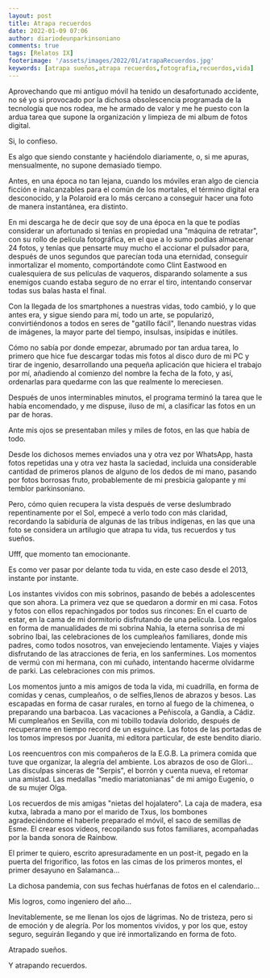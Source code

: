 ```yaml
---
layout: post
title: Atrapa recuerdos
date: 2022-01-09 07:06
author: diariodeunparkinsoniano
comments: true
tags: [Relatos IX]
footerimage: '/assets/images/2022/01/atrapaRecuerdos.jpg'
keywords: [atrapa sueños,atrapa recuerdos,fotografia,recuerdos,vida]
---
```



Aprovechando que mi antiguo móvil ha tenido un desafortunado accidente, no sé yo si provocado por la dichosa obsolescencia programada de la tecnología que nos rodea, me  he armado de valor  y me he puesto con la ardua tarea que supone la organización y limpieza de mi album de fotos digital.

Si, lo confieso.

Es algo que siendo constante y haciéndolo diariamente, o, si me apuras, mensualmente, no supone demasiado tiempo. 

Antes, en una época no tan lejana, cuando los móviles eran algo de ciencia ficción e inalcanzables para el común de los mortales, el término digital era desconocido, y la Polaroid era lo más cercano a conseguir hacer una foto de manera instantánea, era distinto.

En mi descarga he de decir que soy de una época en la que te podías considerar un afortunado si tenías en propiedad una "máquina de retratar", con su rollo de película fotográfica, en el que a lo sumo podías almacenar 24 fotos, y tenías que pensarte muy mucho el accionar el pulsador para, después de unos segundos que parecían toda una eternidad, conseguir inmortalizar el momento, comportándote como Clint Eastwood en cualesquiera de sus películas de vaqueros, disparando solamente a sus enemigos cuando estaba seguro de no errar el tiro, intentando conservar todas sus balas hasta el final.

Con la llegada de los smartphones a nuestras vidas, todo cambió, y lo que antes era, y sigue siendo para mí, todo un arte, se popularizó, convirtiéndonos a todos en seres de "gatillo fácil", llenando nuestras vidas de imágenes, la mayor parte del tiempo, insulsas, insípidas e inútiles.

Cómo no sabía por donde empezar, abrumado por tan ardua tarea, lo primero que hice fue descargar todas mis fotos al disco duro de mi PC y tirar de ingenio, desarrollando una pequeña aplicación que hiciera el trabajo por mí, añadiendo al comienzo del nombre la fecha de la foto, y así, ordenarlas para quedarme con las que realmente lo mereciesen.

Después de unos interminables minutos, el programa terminó la tarea que le había encomendado, y me dispuse, iluso de mí, a clasificar las fotos en un par de horas.

Ante mis ojos se presentaban miles y miles de fotos, en las que había de todo.

Desde los dichosos memes enviados una y otra vez por WhatsApp, hasta fotos repetidas una y otra vez hasta la saciedad, incluida una considerable cantidad de primeros planos de alguno de los dedos de mi mano, pasando por fotos borrosas fruto, probablemente de mi presbicia galopante y mi temblor parkinsoniano.

Pero, cómo quien recupera la vista después de verse deslumbrado repentinamente por el Sol, empecé a verlo todo con más claridad, recordando la sabiduría de algunas de las tribus indígenas, en las que una foto se considera un artilugio que atrapa tu vida, tus recuerdos y tus sueños.

Ufff, que momento tan emocionante.

Es como ver pasar por delante toda tu vida, en este caso desde el 2013, instante por instante.

Los instantes vividos con mis sobrinos, pasando de bebés a adolescentes que son ahora.
La primera vez que se quedaron a dormir en mi casa. Fotos y fotos con ellos repachingados por todos sus rincones: En el cuarto de estar, en la cama de mi dormitorio disfrutando de una película.
Los regalos en forma de manualidades de mi sobrina Nahia, la eterna sonrisa de mi sobrino Ibai, las celebraciones de los cumpleaños familiares, donde mis padres, como todos nosotros, van envejeciendo lentamente.
Viajes y viajes disfrutando de las atracciones de feria, en los sanfermines.
Los momentos de vermú con mi hermana, con mi cuñado, intentando hacerme olvidarme de parki.
Las celebraciones con mis primos.

Los momentos junto a mis amigos de toda la vida, mi cuadrilla, en forma de comidas y cenas, cumpleaños, o de selfies,llenos de abrazos y besos.
Las escapadas en forma de casar rurales, en torno al fuego de la chimenea, o preparando una barbacoa.
Las vacaciones a Peñiscola, a Gandía, a Cádiz. Mi cumpleaños en Sevilla, con mi tobillo todavía dolorido, después de recuperarme en tiempo record de un esguince.
Las fotos de las portadas de los tomos impresos por Juanita, mi editora particular, de este bendito diario.

Los reencuentros con mis compañeros de la E.G.B.
La primera comida que tuve que organizar, la alegría del ambiente.
Los abrazos de oso de Glori...
Las disculpas sinceras de "Serpis", el borrón y cuenta nueva, el retomar  una amistad.
Las medallas "medio mariatonianas" de mi amigo Eugenio, o de su mujer Olga.

Los recuerdos de mis amigas "nietas del hojalatero".
La caja de madera, esa kutxa, labrada a mano por el marido de Txus, los bombones agradeciéndome el haberle preparado el móvil, el saco de semillas de Esme.
El crear esos videos, recopilando sus fotos familiares, acompañadas por la banda sonora de Rainbow.

El primer te quiero, escrito apresuradamente en un post-it, pegado en la puerta del frigorífico, las fotos en las cimas de los primeros montes, el primer desayuno en Salamanca...

La dichosa pandemia, con sus fechas huérfanas de fotos en el calendario...

Mis logros, como ingeniero del año...

Inevitablemente, se me llenan los ojos de lágrimas. No de tristeza, pero si de emoción y de alegría. 
Por los momentos vividos, y  por los que, estoy seguro, seguirán llegando y que iré inmortalizando en forma de foto.

Atrapado sueños.

Y atrapando recuerdos.
